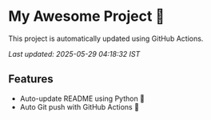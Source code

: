 # My Awesome Project 🚀

This project is automatically updated using GitHub Actions.

_Last updated: 2025-05-29 04:18:32 IST_

## Features
- Auto-update README using Python 🐍
- Auto Git push with GitHub Actions 🤖
